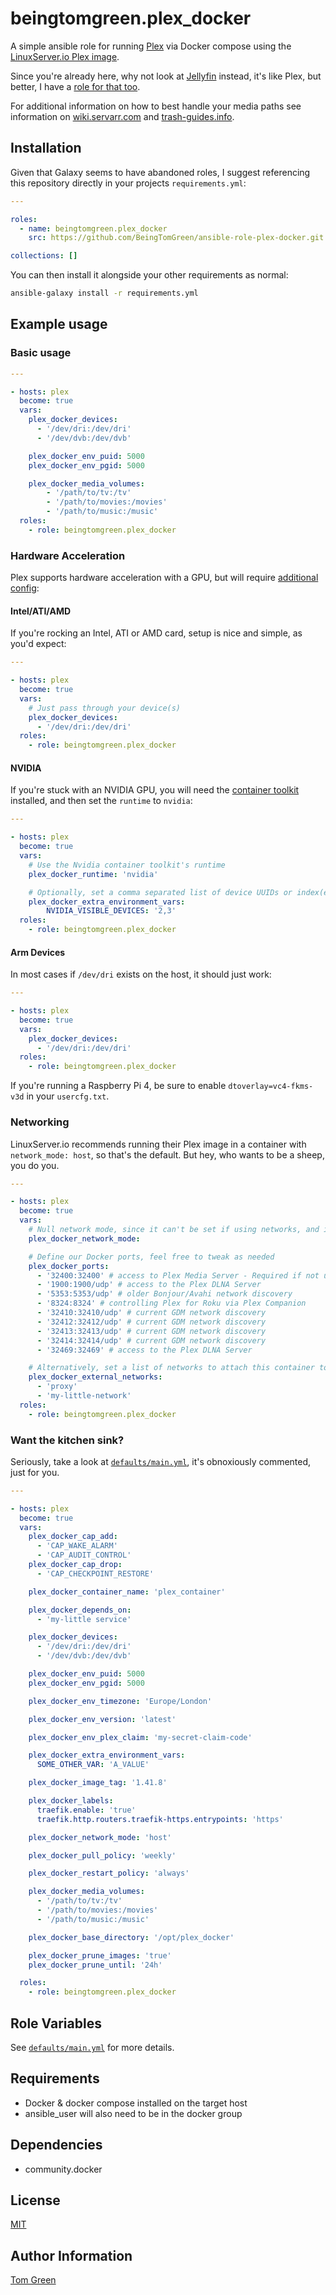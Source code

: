 # beingtomgreen.plex_docker

A simple ansible role for running [Plex](https://www.plex.tv/) via Docker compose using the [LinuxServer.io Plex image](https://docs.linuxserver.io/images/docker-plex).

Since you're already here, why not look at [Jellyfin](https://jellyfin.org/) instead, it's like Plex, but better, I have a [role for that too](https://github.com/BeingTomGreen/ansible-role-jellfin-docker).

For additional information on how to best handle your media paths see information on [wiki.servarr.com](https://wiki.servarr.com/docker-guide#consistent-and-well-planned-paths) and [trash-guides.info](https://trash-guides.info/File-and-Folder-Structure/Hardlinks-and-Instant-Moves/).

## Installation

Given that Galaxy seems to have abandoned roles, I suggest referencing this repository directly in your projects `requirements.yml`:

```yaml
---

roles:
  - name: beingtomgreen.plex_docker
    src: https://github.com/BeingTomGreen/ansible-role-plex-docker.git

collections: []
```

You can then install it alongside your other requirements as normal:

```bash
ansible-galaxy install -r requirements.yml
```

## Example usage

### Basic usage

```yaml
---

- hosts: plex
  become: true
  vars:
    plex_docker_devices:
      - '/dev/dri:/dev/dri'
      - '/dev/dvb:/dev/dvb'

    plex_docker_env_puid: 5000
    plex_docker_env_pgid: 5000

    plex_docker_media_volumes:
        - '/path/to/tv:/tv'
        - '/path/to/movies:/movies'
        - '/path/to/music:/music'
  roles:
    - role: beingtomgreen.plex_docker
```
### Hardware Acceleration

Plex supports hardware acceleration with a GPU, but will require [additional config](https://docs.linuxserver.io/images/docker-plex/#hardware-acceleration):

#### Intel/ATI/AMD

If you're rocking an Intel, ATI or AMD card, setup is nice and simple, as you'd expect:

```yaml
---

- hosts: plex
  become: true
  vars:
    # Just pass through your device(s)
    plex_docker_devices:
      - '/dev/dri:/dev/dri'
  roles:
    - role: beingtomgreen.plex_docker
```

#### NVIDIA

If you're stuck with an NVIDIA GPU, you will need the [container toolkit](https://github.com/NVIDIA/nvidia-container-toolkit) installed, and then set the `runtime` to `nvidia`:

```yaml
---

- hosts: plex
  become: true
  vars:
    # Use the Nvidia container toolkit's runtime
    plex_docker_runtime: 'nvidia'

    # Optionally, set a comma separated list of device UUIDs or index(es)
    plex_docker_extra_environment_vars:
        NVIDIA_VISIBLE_DEVICES: '2,3'
  roles:
    - role: beingtomgreen.plex_docker
```

#### Arm Devices

In most cases if `/dev/dri` exists on the host, it should just work:

```yaml
---

- hosts: plex
  become: true
  vars:
    plex_docker_devices:
      - '/dev/dri:/dev/dri'
  roles:
    - role: beingtomgreen.plex_docker
```

If you're running a Raspberry Pi 4, be sure to enable `dtoverlay=vc4-fkms-v3d` in your `usercfg.txt`.

### Networking

LinuxServer.io recommends running their Plex image in a container with `network_mode: host`, so that's the default. But hey, who wants to be a sheep, you do you.

```yaml
---

- hosts: plex
  become: true
  vars:
    # Null network mode, since it can't be set if using networks, and is useless with ports
    plex_docker_network_mode:

    # Define our Docker ports, feel free to tweak as needed
    plex_docker_ports:
      - '32400:32400' # access to Plex Media Server - Required if not using network_mode: host
      - '1900:1900/udp' # access to the Plex DLNA Server
      - '5353:5353/udp' # older Bonjour/Avahi network discovery
      - '8324:8324' # controlling Plex for Roku via Plex Companion
      - '32410:32410/udp' # current GDM network discovery
      - '32412:32412/udp' # current GDM network discovery
      - '32413:32413/udp' # current GDM network discovery
      - '32414:32414/udp' # current GDM network discovery
      - '32469:32469' # access to the Plex DLNA Server

    # Alternatively, set a list of networks to attach this container to
    plex_docker_external_networks:
      - 'proxy'
      - 'my-little-network'
  roles:
    - role: beingtomgreen.plex_docker
```

### Want the kitchen sink?

Seriously, take a look at [`defaults/main.yml`](defaults/main.yml), it's obnoxiously commented, just for you.

```yaml
---

- hosts: plex
  become: true
  vars:
    plex_docker_cap_add:
      - 'CAP_WAKE_ALARM'
      - 'CAP_AUDIT_CONTROL'
    plex_docker_cap_drop:
      - 'CAP_CHECKPOINT_RESTORE'

    plex_docker_container_name: 'plex_container'

    plex_docker_depends_on:
      - 'my-little service'

    plex_docker_devices:
      - '/dev/dri:/dev/dri'
      - '/dev/dvb:/dev/dvb'

    plex_docker_env_puid: 5000
    plex_docker_env_pgid: 5000

    plex_docker_env_timezone: 'Europe/London'

    plex_docker_env_version: 'latest'

    plex_docker_env_plex_claim: 'my-secret-claim-code'

    plex_docker_extra_environment_vars:
      SOME_OTHER_VAR: 'A_VALUE'

    plex_docker_image_tag: '1.41.8'

    plex_docker_labels:
      traefik.enable: 'true'
      traefik.http.routers.traefik-https.entrypoints: 'https'

    plex_docker_network_mode: 'host'

    plex_docker_pull_policy: 'weekly'

    plex_docker_restart_policy: 'always'

    plex_docker_media_volumes:
      - '/path/to/tv:/tv'
      - '/path/to/movies:/movies'
      - '/path/to/music:/music'

    plex_docker_base_directory: '/opt/plex_docker'

    plex_docker_prune_images: 'true'
    plex_docker_prune_until: '24h'

  roles:
    - role: beingtomgreen.plex_docker
```

## Role Variables

See [`defaults/main.yml`](defaults/main.yml) for more details.

## Requirements

- Docker & docker compose installed on the target host
- ansible_user will also need to be in the docker group

## Dependencies

- community.docker

## License

[MIT](LICENSE)

## Author Information

[Tom Green](https://github.com/BeingTomGreen)
